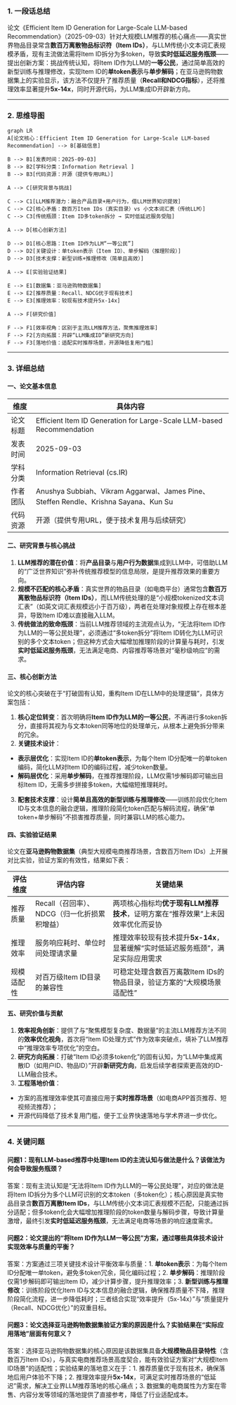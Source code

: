 ### 1. 一段话总结
论文《Efficient Item ID Generation for Large-Scale LLM-based Recommendation》（2025-09-03）针对大规模LLM推荐的核心痛点——真实世界物品目录常含**数百万离散物品标识符（Item IDs）**，与LLM传统小文本词汇表规模矛盾，现有主流做法需将Item ID拆分为多token，导致**实时低延迟服务瓶颈**——提出创新方案：挑战传统认知，将Item ID作为LLM的**一等公民**，通过简单高效的新型训练与推理修改，实现Item ID的**单token表示**与**单步解码**；在亚马逊购物数据集上的实验显示，该方法不仅提升了推荐质量（**Recall和NDCG指标**），还将推理效率显著提升**5x-14x**，同时开源代码，为LLM集成ID开辟新方向。


---


### 2. 思维导图
```mermaid
graph LR
A[论文核心：Efficient Item ID Generation for Large-Scale LLM-based Recommendation] --> B[基础信息]

B --> B1[发表时间：2025-09-03]
B --> B2[学科分类：Information Retrieval ]
B --> B3[代码资源：开源（提供专用URL）]

A --> C[研究背景与挑战]

C --> C1[LLM推荐潜力：融合产品目录+用户行为，借LLM世界知识提效]
C --> C2[核心矛盾：数百万Item IDs（真实目录）vs 小文本词汇表（传统LLM）]
C --> C3[传统瓶颈：Item ID多token拆分 → 实时低延迟服务受阻]

A --> D[核心创新方法]

D --> D1[核心思路：Item ID作为LLM“一等公民”]
D --> D2[关键设计：单token表示（Item ID）、单步解码（推理阶段）]
D --> D3[技术支撑：新型训练+推理修改（简单且高效）]

A --> E[实验验证结果]

E --> E1[数据集：亚马逊购物数据集]
E --> E2[推荐质量：Recall、NDCG优于现有技术]
E --> E3[推理效率：较现有技术提升5x-14x]

A --> F[研究价值]

F --> F1[效率视角：区别于主流LLM推荐方法，聚焦推理效率]
F --> F2[方向拓展：开辟“LLM集成ID”新研究方向]
F --> F3[落地价值：适配实时推荐场景，开源降低复用门槛]

```


---


### 3. 详细总结
#### 一、论文基本信息
| 维度         | 具体内容                                                                 |
|--------------|--------------------------------------------------------------------------|
| 论文标题     | Efficient Item ID Generation for Large-Scale LLM-based Recommendation    |
| 发表时间     | 2025-09-03                                                               |
| 学科分类     | Information Retrieval (cs.IR)                                            |
| 作者团队     | Anushya Subbiah、Vikram Aggarwal、James Pine、Steffen Rendle、Krishna Sayana、Kun Su |
| 代码资源     | 开源（提供专用URL，便于技术复用与后续研究）                              |


#### 二、研究背景与核心挑战
1. **LLM推荐的潜在价值**：将**产品目录**与**用户行为数据**集成到LLM中，可借助LLM的“广泛世界知识”弥补传统推荐模型的信息局限，是提升推荐效果的重要方向。
2. **规模不匹配的核心矛盾**：真实世界的物品目录（如电商平台）通常包含**数百万离散物品标识符（Item IDs）**，而LLM传统处理的是“小规模tokenized文本词汇表”（如英文词汇表规模远小于百万级），两者在处理对象规模上存在根本差异，导致Item ID难以直接融入LLM。
3. **传统做法的致命瓶颈**：当前LLM推荐领域的主流观点认为，“无法将Item ID作为LLM的一等公民处理”，必须通过“多token拆分”将Item ID转化为LLM可识别的多个文本token；但这种方式会大幅增加推理阶段的计算量与耗时，引发**实时低延迟服务瓶颈**，无法满足电商、内容推荐等场景对“毫秒级响应”的需求。


#### 三、核心创新方法
论文的核心突破在于“打破固有认知，重构Item ID在LLM中的处理逻辑”，具体方案包括：
1. **核心定位转变**：首次明确将**Item ID作为LLM的一等公民**，不再进行多token拆分，直接将其视为与文本token同等地位的处理单元，从根本上避免拆分带来的冗余。
2. **关键技术设计**：
  - **表示层优化**：实现Item ID的**单token表示**，为每个Item ID分配唯一的单token编码，简化LLM对Item ID的编码过程，减少token数量。
  - **解码层优化**：采用**单步解码**，在推荐推理阶段，LLM仅需1步解码即可输出目标Item ID，无需多步拼接多token，大幅缩短推理耗时。
3. **配套技术支撑**：设计**简单且高效的新型训练与推理修改**——训练阶段优化Item ID与文本信息的融合逻辑，推理阶段简化token匹配与解码流程，确保“单token+单步解码”不损害推荐质量，同时兼容LLM的核心能力。


#### 四、实验验证结果
论文在**亚马逊购物数据集**（典型大规模电商推荐场景，含数百万Item IDs）上开展对比实验，验证方案的有效性，结果如下表：

| 评估维度     | 评估内容                  | 关键结果                                                                 |
|--------------|---------------------------|--------------------------------------------------------------------------|
| 推荐质量     | Recall（召回率）、NDCG（归一化折损累积增益） | 两项核心指标均**优于现有LLM推荐技术**，证明方案在“推荐效果”上未因效率优化而妥协 |
| 推理效率     | 服务响应耗时、单位时间处理请求量 | 推理效率较现有技术提升**5x-14x**，显著缓解“实时低延迟服务瓶颈”，满足实际应用需求 |
| 规模适配性   | 对百万级Item ID目录的兼容性 | 可稳定处理含数百万离散Item IDs的物品目录，验证方案的“大规模场景适配性”       |


#### 五、研究价值与贡献
1. **效率视角创新**：提供了与“聚焦模型复杂度、数据量”的主流LLM推荐方法不同的**效率优化视角**，首次将“Item ID处理方式”作为效率突破点，填补了LLM推荐中“推理效率专项优化”的空白。
2. **研究方向拓展**：打破“Item ID必须多token化”的固有认知，为“LLM中集成离散ID（如用户ID、物品ID）”开辟**新研究方向**，启发后续学者探索更高效的ID-LLM融合技术。
3. **工程落地价值**：
  - 方案的高推理效率使其可直接应用于**实时推荐场景**（如电商APP首页推荐、短视频流推荐）；
  - 开源代码降低了技术复用门槛，便于工业界快速落地与学术界进一步优化。


---


### 4. 关键问题
#### 问题1：现有LLM-based推荐中处理Item ID的主流认知与做法是什么？该做法为何会导致服务瓶颈？
答案：现有主流认知是“无法将Item ID作为LLM的一等公民处理”，对应的做法是将Item ID拆分为多个LLM可识别的文本token（多token化）；核心原因是真实物品目录含**数百万离散Item IDs**，与LLM传统小文本词汇表规模不匹配，只能通过拆分适配；但多token化会大幅增加推理阶段的token数量与解码步骤，导致计算量激增，最终引发**实时低延迟服务瓶颈**，无法满足电商等场景的响应速度需求。

#### 问题2：论文提出的“将Item ID作为LLM一等公民”方案，通过哪些具体技术设计实现效率与质量的平衡？
答案：方案通过三项关键技术设计平衡效率与质量：1. **单token表示**：为每个Item ID分配唯一单token，避免多token冗余，简化编码过程；2. **单步解码**：推理阶段仅需1步解码即可输出Item ID，减少计算步骤，提升推理效率；3. **新型训练与推理修改**：训练阶段优化Item ID与文本信息的融合逻辑，确保推荐质量不下降，推理阶段简化流程，进一步降低耗时；三者结合实现“效率提升（5x-14x）”与“质量提升（Recall、NDCG优化）”的双重目标。

#### 问题3：论文选择亚马逊购物数据集验证方案的原因是什么？实验结果在“实际应用落地”层面有何意义？
答案：选择亚马逊购物数据集的核心原因是该数据集具备**大规模物品目录特性**（含数百万Item IDs），与真实电商推荐场景高度契合，能有效验证方案对“大规模Item ID场景”的适配性；实验结果的落地意义在于：1. 推荐质量优于现有技术，确保落地后用户体验不下降；2. 推理效率提升**5x-14x**，可满足实时推荐场景的“低延迟”需求，解决工业界LLM推荐落地的核心痛点；3. 数据集的电商属性为方案在零售、内容分发等领域的落地提供了直接参考，降低了行业适配成本。